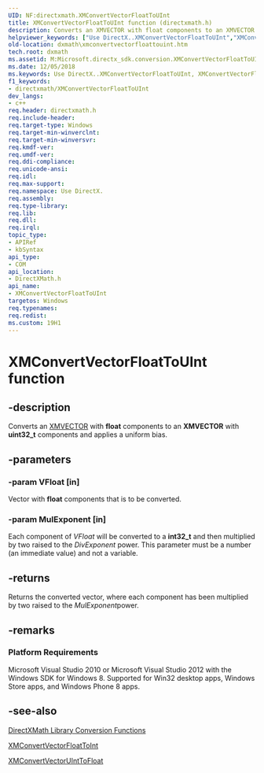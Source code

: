 ```yaml
---
UID: NF:directxmath.XMConvertVectorFloatToUInt
title: XMConvertVectorFloatToUInt function (directxmath.h)
description: Converts an XMVECTOR with float components to an XMVECTOR with uint32_t components and applies a uniform bias.
helpviewer_keywords: ["Use DirectX..XMConvertVectorFloatToUInt","XMConvertVectorFloatToUInt","XMConvertVectorFloatToUInt method [DirectX Math Support APIs]","dxmath.xmconvertvectorfloattouint"]
old-location: dxmath\xmconvertvectorfloattouint.htm
tech.root: dxmath
ms.assetid: M:Microsoft.directx_sdk.conversion.XMConvertVectorFloatToUInt(XMVECTOR,uint32_t)
ms.date: 12/05/2018
ms.keywords: Use DirectX..XMConvertVectorFloatToUInt, XMConvertVectorFloatToUInt, XMConvertVectorFloatToUInt method [DirectX Math Support APIs], dxmath.xmconvertvectorfloattouint
f1_keywords:
- directxmath/XMConvertVectorFloatToUInt
dev_langs:
- c++
req.header: directxmath.h
req.include-header: 
req.target-type: Windows
req.target-min-winverclnt: 
req.target-min-winversvr: 
req.kmdf-ver: 
req.umdf-ver: 
req.ddi-compliance: 
req.unicode-ansi: 
req.idl: 
req.max-support: 
req.namespace: Use DirectX.
req.assembly: 
req.type-library: 
req.lib: 
req.dll: 
req.irql: 
topic_type:
- APIRef
- kbSyntax
api_type:
- COM
api_location:
- DirectXMath.h
api_name:
- XMConvertVectorFloatToUInt
targetos: Windows
req.typenames: 
req.redist: 
ms.custom: 19H1
---
```


# XMConvertVectorFloatToUInt function


## -description


Converts an <a href="https://docs.microsoft.com/windows/desktop/dxmath/xmvector-data-type">XMVECTOR</a> with <b>float</b> components to an
  <b>XMVECTOR</b> with <b>uint32_t</b> components and applies a uniform bias.


## -parameters




### -param VFloat [in]

Vector with <b>float</b> components that is to be converted.


### -param MulExponent [in]

Each component of <i>VFloat</i> will be converted to a <b>int32_t</b> and then multiplied by two raised to the
        <i>DivExponent</i> power. This parameter must be a number (an immediate value) and not a variable.


## -returns



Returns the converted vector, where each component has been multiplied by two raised to the <i>MulExponent</i>power.




## -remarks



<h3><a id="Platform_Requirements"></a><a id="platform_requirements"></a><a id="PLATFORM_REQUIREMENTS"></a>Platform Requirements</h3>
Microsoft Visual Studio 2010 or Microsoft Visual Studio 2012 with the Windows SDK for Windows 8. Supported for Win32 desktop apps, Windows Store apps, and Windows Phone 8 apps.




## -see-also




<a href="https://docs.microsoft.com/windows/desktop/dxmath/ovw-xnamath-reference-functions-conversion">DirectXMath Library Conversion Functions</a>



<a href="https://docs.microsoft.com/windows/desktop/api/directxmath/nf-directxmath-xmconvertvectorfloattoint">XMConvertVectorFloatToInt</a>



<a href="https://docs.microsoft.com/windows/desktop/api/directxmath/nf-directxmath-xmconvertvectoruinttofloat">XMConvertVectorUIntToFloat</a>
 

 

